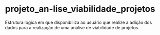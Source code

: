 # projeto_an-lise_viabilidade_projetos
Estrutura lógica em que disponibiliza ao usuário que realize a adição dos dados para a realização de uma análise de viabilidade de projetos.
